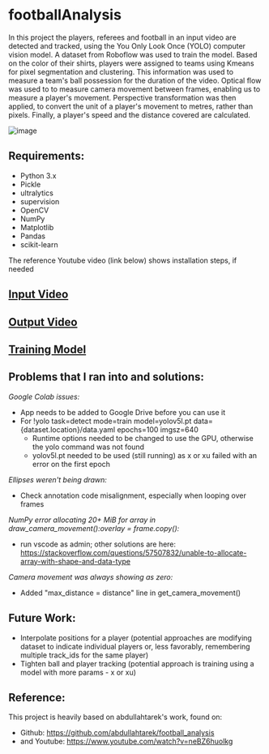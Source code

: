 # footballAnalysis
In this project the players, referees and football in an input video are detected and tracked, using the You Only Look Once (YOLO) computer vision model. A dataset from Roboflow was used to train the model. Based on the color of their shirts, players were assigned to teams using Kmeans for pixel segmentation and clustering. This information was used to measure a team's ball possession for the duration of the video. Optical flow was used to to measure camera movement between frames, enabling us to measure a player's movement. Perspective transformation was then applied, to convert the unit of a player's movement to metres, rather than pixels. Finally, a player's speed and the distance covered are calculated. 

![image](https://github.com/ksarkara/footballAnalysis/assets/113844617/1f52c590-e0a7-4b4f-9f13-5047623ad377)

## Requirements:
- Python 3.x
- Pickle
- ultralytics
- supervision
- OpenCV
- NumPy
- Matplotlib
- Pandas
- scikit-learn
  
The reference Youtube video (link below) shows installation steps, if needed

## [Input Video](https://drive.google.com/file/d/1g_3Udg9BxMUkl_4EPLTd345vn8zzPpI4/view?usp=sharing)

## [Output Video](https://drive.google.com/file/d/1pLKxrznguuYUiTf1AmH3J61x5pBZGDqn/view?usp=sharing)

## [Training Model](https://drive.google.com/file/d/14R-DaMKO4PjsI04aDBjP6lnUzvDAixad/view?usp=sharing)

## Problems that I ran into and solutions:
_Google Colab issues:_
- App needs to be added to Google Drive before you can use it
- For !yolo task=detect mode=train model=yolov5l.pt data={dataset.location}/data.yaml epochs=100 imgsz=640
  - Runtime options needed to be changed to use the GPU, otherwise the yolo command was not found
  - yolov5l.pt needed to be used (still running) as x or xu failed with an error on the first epoch


_Ellipses weren't being drawn:_
- Check annotation code misalignment, especially when looping over frames


_NumPy error allocating 20+ MiB for array in draw_camera_movement():overlay = frame.copy():_
- run vscode as admin; other solutions are here: https://stackoverflow.com/questions/57507832/unable-to-allocate-array-with-shape-and-data-type


_Camera movement was always showing as zero:_
- Added "max_distance = distance" line in get_camera_movement()

## Future Work:
- Interpolate positions for a player (potential approaches are modifying dataset to indicate individual players or, less favorably, remembering multiple track_ids for the same player)
- Tighten ball and player tracking (potential approach is training using a model with more params - x or xu)

## Reference:
This project is heavily based on abdullahtarek's work, found on:
- Github: https://github.com/abdullahtarek/football_analysis
- and Youtube: https://www.youtube.com/watch?v=neBZ6huolkg
